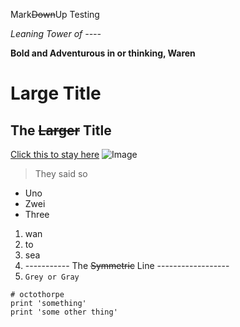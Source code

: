 Mark~~Down~~Up Testing

_Leaning Tower of ----_

__Bold and Adventurous in or thinking, Waren__
# Large Title
## The ~~Larger~~ Title
[Click this to stay here](https://github.com/JL-Young/cse15l-lab-reports/index.html)
![Image](http://cse.ucsd.edu/sites/cse/files/cse/CSELogo_text_color.gif)
>They said so
* Uno
* Zwei
* Three
1. wan
2. to
3. sea
4. ----------- The ~~Symmetric~~ Line ------------------
5. `Grey or Gray`
```
# octothorpe
print 'something'
print 'some other thing'
```
